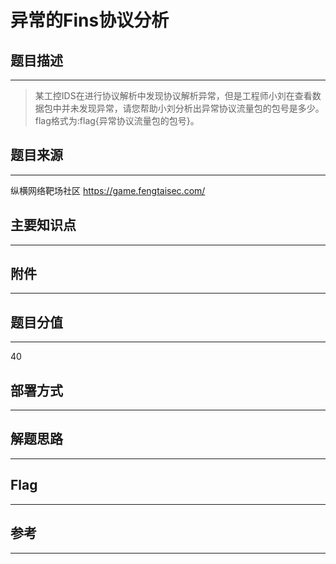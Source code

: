 # 异常的Fins协议分析

## 题目描述
---
> 某工控IDS在进行协议解析中发现协议解析异常，但是工程师小刘在查看数据包中并未发现异常，请您帮助小刘分析出异常协议流量包的包号是多少。flag格式为:flag{异常协议流量包的包号}。

## 题目来源
---
纵横网络靶场社区 https://game.fengtaisec.com/

## 主要知识点
---


## 附件
---


## 题目分值
---
40

## 部署方式
---


## 解题思路
---


## Flag
---


## 参考
---
